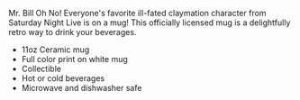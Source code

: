 Mr. Bill Oh No! Everyone's favorite ill-fated claymation character from Saturday Night Live is on a mug! This officially licensed mug is a delightfully retro way to drink your beverages.

- 11oz Ceramic mug
- Full color print on white mug
- Collectible
- Hot or cold beverages
- Microwave and dishwasher safe
